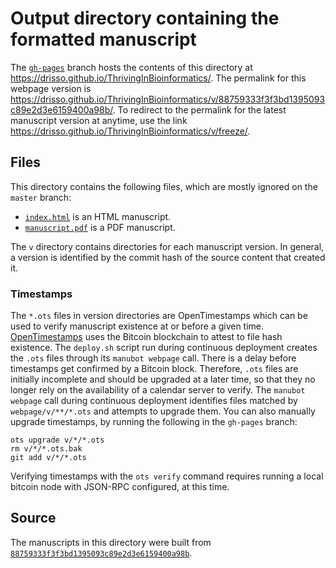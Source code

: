 # Output directory containing the formatted manuscript

The [`gh-pages`](https://github.com/drisso/ThrivingInBioinformatics/tree/gh-pages) branch hosts the contents of this directory at <https://drisso.github.io/ThrivingInBioinformatics/>.
The permalink for this webpage version is <https://drisso.github.io/ThrivingInBioinformatics/v/88759333f3f3bd1395093c89e2d3e6159400a98b/>.
To redirect to the permalink for the latest manuscript version at anytime, use the link <https://drisso.github.io/ThrivingInBioinformatics/v/freeze/>.

## Files

This directory contains the following files, which are mostly ignored on the `master` branch:

+ [`index.html`](index.html) is an HTML manuscript.
+ [`manuscript.pdf`](manuscript.pdf) is a PDF manuscript.

The `v` directory contains directories for each manuscript version.
In general, a version is identified by the commit hash of the source content that created it.

### Timestamps

The `*.ots` files in version directories are OpenTimestamps which can be used to verify manuscript existence at or before a given time.
[OpenTimestamps](https://opentimestamps.org/) uses the Bitcoin blockchain to attest to file hash existence.
The `deploy.sh` script run during continuous deployment creates the `.ots` files through its `manubot webpage` call.
There is a delay before timestamps get confirmed by a Bitcoin block.
Therefore, `.ots` files are initially incomplete and should be upgraded at a later time, so that they no longer rely on the availability of a calendar server to verify.
The `manubot webpage` call during continuous deployment identifies files matched by `webpage/v/**/*.ots` and attempts to upgrade them.
You can also manually upgrade timestamps, by running the following in the `gh-pages` branch:

```shell
ots upgrade v/*/*.ots
rm v/*/*.ots.bak
git add v/*/*.ots
```

Verifying timestamps with the `ots verify` command requires running a local bitcoin node with JSON-RPC configured, at this time.

## Source

The manuscripts in this directory were built from
[`88759333f3f3bd1395093c89e2d3e6159400a98b`](https://github.com/drisso/ThrivingInBioinformatics/commit/88759333f3f3bd1395093c89e2d3e6159400a98b).
